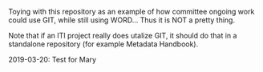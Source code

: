Toying with this repository as an example of how committee ongoing work could use GIT, while still using WORD... Thus it is NOT a pretty thing.

Note that if an ITI project really does utalize GIT, it should do that in a standalone repository (for example Metadata Handbook).


2019-03-20: Test for Mary
